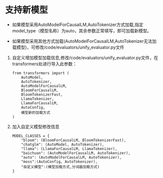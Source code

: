 # 支持新模型

- 如果模型采用AutoModelForCausalLM,AutoTokenizer方式加载,指定model_type（模型名称）为auto，其余参数正常填写，即可加载新模型。

- 如果模型采用其他方式加载(AutoModelForCausalLM,AutoTokenizer无法加载模型)，可修改/code/evaluators/unify_evaluator.py文件


1. 自定义增加模型加载信息,修改/code/evaluators/unify_evaluator.py文件，在transformers处进行导入此参数：

    ```
    from transformers import (
        AutoModel,
        AutoTokenizer,
        AutoModelForCausalLM,
        BloomForCausalLM,
        BloomTokenizerFast,
        LlamaTokenizer,
        LlamaForCausalLM,
        AutoConfig,
        模型新的加载方式
    )
    ```

2. 加入自定义模型修改信息		

    ```
    MODEL_CLASSES = {
        "bloom": (BloomForCausalLM, BloomTokenizerFast),
        "chatglm": (AutoModel, AutoTokenizer),
        "llama": (LlamaForCausalLM, LlamaTokenizer),
        "baichuan": (AutoModelForCausalLM, AutoTokenizer),
        "auto": (AutoModelForCausalLM, AutoTokenizer),
        "moss":(AutoConfig, AutoTokenizer),
        "自定义模型":(模型加载方式,分词器加载方式)
    }
    ```
